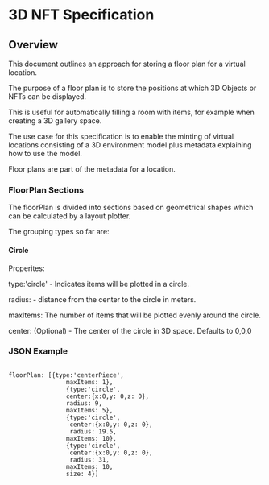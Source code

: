 
# 3D NFT Specification 


## Overview

This document outlines an approach for storing a floor plan for a virtual location.

The purpose of a floor plan is to store the positions at which 3D Objects or NFTs can be displayed.

This is useful for automatically filling a room with items, for example when creating a 3D gallery space.

The use case for this specification is to enable the minting of virtual locations consisting of a 3D environment model plus metadata explaining how to use the model. 

Floor plans are part of the metadata for a location.

### FloorPlan Sections

The floorPlan is divided into sections based on geometrical shapes which can be calculated by a layout plotter.

The grouping types so far are:

#### Circle

Properites:

type:'circle' - Indicates items will be plotted in a circle.

radius: <number of meters> - distance from the center to the circle in meters.

maxItems: <number of items> The number of items that will be plotted evenly around the circle.

center: (Optional) - The center of the circle in 3D space. Defaults to 0,0,0

### JSON Example


```

floorPlan: [{type:'centerPiece',
                maxItems: 1},
                {type:'circle',
				center:{x:0,y: 0,z: 0},
                radius: 9,
                maxItems: 5},
                {type:'circle',
                 center:{x:0,y: 0,z: 0},
                 radius: 19.5,
                maxItems: 10},
                {type:'circle',
                 center:{x:0,y: 0,z: 0},
                 radius: 31,
                maxItems: 10,
                size: 4}]
```
